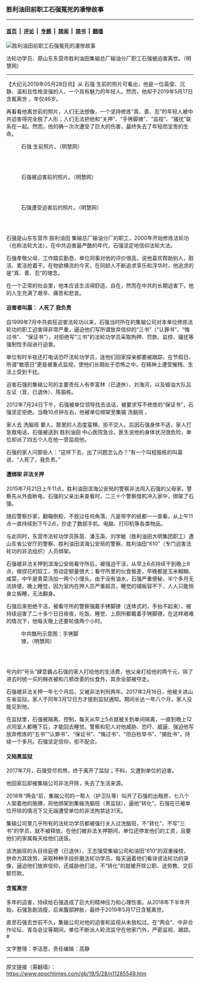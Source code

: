 ### 胜利油田前职工石强冤死的凄惨故事

---

#### [首页](../../../..?n11285549) &nbsp;|&nbsp; [评论](../../../../../epoch-comment?n11285549) &nbsp;|&nbsp; [专题](../../../../../epoch-special?n11285549) &nbsp;|&nbsp; [禁闻](../../../../../epoch-news?n11285549) &nbsp;|&nbsp; [禁书](../../../../../books?n11285549) &nbsp;|&nbsp; [翻墙](https://github.com/gfw-breaker/nogfw/blob/master/README.md?n11285549)


<div><img alt="胜利油田前职工石强冤死的凄惨故事" class="attachment-djy_600_400 size-djy_600_400 wp-post-image" src="https://i.epochtimes.com/assets/uploads/2019/05/2-31-600x400.jpg"/>
<div class="caption">
 <p>
  法轮功学员、原山东东营市胜利油田集输总厂输油分厂职工石强被迫害离世。（明慧网）
 </p>
</div></div><hr/><div class="post_content" id="artbody" itemprop="articleBody">
 <!-- article content begin -->
 <p>
  【大纪元2019年05月28日讯】从
  <ok href="https://www.epochtimes.com/gb/tag/%E7%9F%B3%E5%BC%BA.html">
   石强
  </ok>
  生前的照片可看出，他是一位英俊、沉静、温和且性格坚强的人、一个具有魅力的年轻人。然而，他却于2019年5月17日
  <ok href="https://www.epochtimes.com/gb/tag/%E5%90%AB%E5%86%A4%E7%A6%BB%E4%B8%96.html">
   含冤离世
  </ok>
  ，年仅46岁。
 </p>
 <p>
  再看看他离世前的照片，人们无法想像，一个坚持修炼“真、善、忍”的年轻人被中共迫害得完全脱了人形；人们无法把他和“关押”、“手铐脚镣”、“监视”、“骚扰”联系在一起。然而，他的确一次次遭受了巨大的伤害，最终失去了年轻而宝贵的生命。
 </p>
 <figure aria-describedby="caption-attachment-11285584" class="wp-caption aligncenter" id="attachment_11285584" style="width: 283px">
  <ok href="https://i.epochtimes.com/assets/uploads/2019/05/2019-5-27-shi-qiang_01.jpg" target="_blank">
   <img alt="" class="wp-image-11285584" src="https://i.epochtimes.com/assets/uploads/2019/05/2019-5-27-shi-qiang_01-600x930.jpg"/>
  </ok>
  <br/><figcaption class="wp-caption-text" id="caption-attachment-11285584">
   <ok href="https://www.epochtimes.com/gb/tag/%E7%9F%B3%E5%BC%BA.html">
    石强
   </ok>
   生前照片。（明慧网）
  </figcaption><br/>
 </figure><br/>
 <figure aria-describedby="caption-attachment-11285597" class="wp-caption aligncenter" id="attachment_11285597" style="width: 451px">
  <ok href="https://i.epochtimes.com/assets/uploads/2019/05/2019-5-27-shi-qiang_02.jpg" target="_blank">
   <img alt="" class="wp-image-11285597" src="https://i.epochtimes.com/assets/uploads/2019/05/2019-5-27-shi-qiang_02-600x402.jpg"/>
  </ok>
  <br/><figcaption class="wp-caption-text" id="caption-attachment-11285597">
   石强被迫害前的照片。（明慧网）
  </figcaption><br/>
 </figure><br/>
 <figure aria-describedby="caption-attachment-11287757" class="wp-caption aligncenter" id="attachment_11287757" style="width: 450px">
  <ok href="https://i.epochtimes.com/assets/uploads/2019/05/1-56-e1559139321309.jpg" target="_blank">
   <img alt="" class="wp-image-11287757" src="https://i.epochtimes.com/assets/uploads/2019/05/1-56-600x448.jpg"/>
  </ok>
  <br/><figcaption class="wp-caption-text" id="caption-attachment-11287757">
   石强遭受迫害后的照片。（明慧网）
  </figcaption><br/>
 </figure><br/>
 <p>
  石强是山东东营市
  <ok href="https://www.epochtimes.com/gb/tag/%E8%83%9C%E5%88%A9%E6%B2%B9%E7%94%B0.html">
   胜利油田
  </ok>
  集输总厂输油分厂的职工，2000年开始修炼法轮功（也称法轮大法）。在中共迫害最严酷的年代，石强坚定地信仰法轮大法。
 </p>
 <p>
  石强孝敬父母，工作踏实勤恳，单位同事对他的评价很高，说他喜欢帮助别人，脏活、累活抢着干。在物欲横流的今天，在同龄人不断追求享乐和浮华时，他追求的是“真、善、忍”的理念。
 </p>
 <p>
  在一个正常的社会里，他本应该生活得舒适、自在，然而在中共的长期迫害下，他的人生充满了艰辛、痛苦和悲哀。
 </p>
 <h4>
  迫害者叫嚣： 人死了 我负责
 </h4>
 <p>
  自1999年7月中共疯狂迫害法轮功以来，石强当时所在的集输公司对本单位修炼法轮功的职工迫害得非常严重，逼迫他们写所谓放弃信仰的“三书”（“认罪书”、“悔过书”、 “保证书”），对拒绝写“三书”的法轮功学员采取拘押、罚款、监控、骚扰等强制性手段进行迫害。
 </p>
 <p>
  单位有时半夜还打电话恐吓法轮功学员，连他们回家探亲都要被跟踪，在节假日、所谓“敏感日”更是被重点监视，使他们长期处于恐怖之中，在精神上遭受摧残、生活上受到干扰。
 </p>
 <p>
  迫害石强的集输公司的主要责任人有李富林（已退休）、刘海河，以及输油大队吕左证（音，已退休）、陈振栋。
 </p>
 <p>
  2012年7月24日下午，石强被单位领导找去谈话，被要求写不修炼的“保证书”，石强坚定拒绝。当晚10点钟左右，他被单位绑架至集输
  <ok href="https://www.epochtimes.com/gb/tag/%E6%B4%97%E8%84%91%E7%8F%AD.html">
   洗脑班
  </ok>
  。
 </p>
 <p>
  家人去
  <ok href="https://www.epochtimes.com/gb/tag/%E6%B4%97%E8%84%91%E7%8F%AD.html">
   洗脑班
  </ok>
  要人，那里的人态度蛮横，拒不交人。后因石强身体不适，家人打急救电话，石强被送到
  <ok href="https://www.epochtimes.com/gb/tag/%E8%83%9C%E5%88%A9%E6%B2%B9%E7%94%B0.html">
   胜利油田
  </ok>
  中心医院急诊。医生说他的身体状况很危险，单位却派了四五个人在他一旁监视他。
 </p>
 <p>
  石强的家人问那些人：“这样下去，出了问题怎么办？”有一个叫程振栋的叫嚣说，“人死了，我负责。”
 </p>
 <h4>
  遭绑架 非法关押
 </h4>
 <p>
  2015年7月21日上午11点，胜利油田滨海公安局的警察非法闯入石强的父母家。警察先从外面断电，石强的父亲出来查看时，二三十个警察借机冲入家中，绑架了石强。
 </p>
 <p>
  随后警察抄家，翻箱倒柜，不放过任何角落，凡是带字的纸都一一查看，从上午11点一直持续到下午2点，抄走了数部手机、电脑、打印机等各类物品。
 </p>
 <p>
  与此同时，东营市法轮功学员陈茵、潘玉英、刘学敏（胜利油田大明集团职工）遭山东省公安厅的警察、胜利油田滨海公安局的警察、胜利油田“610”（专门迫害法轮功的非法组织）人员绑架。
 </p>
 <p>
  石强被非法关押到滨海公安局看守所后，被强迫干活，从早上6点持续干到晚上9点，做捏花的奴工，劳动定额量很大；看守所里的伙食极差，早晚都是玉米糊糊、咸菜，中午是青菜汤加一两个小馒头。由于没有油水，石强严重便秘，半个多月无法排便。晚上睡觉，因为室内在押人员严重超员，睡觉的铺板容不下，人人只能侧身立板睡，无法翻身。
 </p>
 <p>
  石强后来拒绝干活，被看守所的警察强戴手铐脚镣（连体式的，手抬不起来），被持续迫害了二十多个日日夜夜，吃饭、睡觉、上厕所都戴着手铐脚镣。在这样艰难的情况下，他每天晚上还要轮值两个小时。
 </p>
 <figure aria-describedby="caption-attachment-11287861" class="wp-caption aligncenter" id="attachment_11287861" style="width: 169px">
  <ok href="https://i.epochtimes.com/assets/uploads/2019/05/2001-11-22-kx-7-4.jpg" target="_blank">
   <img alt="" class="wp-image-11287861" src="https://i.epochtimes.com/assets/uploads/2019/05/2001-11-22-kx-7-4.jpg"/>
  </ok>
  <br/><figcaption class="wp-caption-text" id="caption-attachment-11287861">
   中共酷刑示意图：手铐脚镣。（明慧网）
  </figcaption><br/>
 </figure><br/>
 <p>
  号内的“号头”肆意霸占石强的家人打给他的生活费，他父亲打给他的两千元，除了进去时统一买的棉衣被和几顿改善的伙食外，其余全部被夺走。
 </p>
 <p>
  石强被非法关押一年七个月后，又被非法判刑两年。2017年2月16日，他被关进山东省监狱。家人于同年3月12日方才接到监狱通知。期间长达一年八个月，家人没能见到他。
 </p>
 <p>
  在监狱里，石强被隔离、控制，每天从早上5点就被关到单间隔离，一直到晚上12点同室人都睡下后，才能回去睡觉。警察和犯人对他威胁、恐吓、威逼、强迫他写放弃修炼的“五书”“认罪书”、“保证书”、“悔过书”、“坦白检举书”、“揭批书”，持续一个多月。石强坚定信仰，拒不配合。
 </p>
 <h4>
  又陷黑监狱
 </h4>
 <p>
  2017年7月，石强受尽煎熬，终于离开了监狱；不料，又遭到单位的迫害。
 </p>
 <p>
  他回家后即被集输公司非法开除，失去了生活来源。
 </p>
 <p>
  2018年“两会”前，集输公司的一帮人（护卫队等）叫开了石强的出租房，七八个人架着他的胳膊，将他绑架到集输洗脑班（黑监狱），逼他“转化”。石强在已被单位开除的情况下又无端遭受单位的非法拘禁达31天。
 </p>
 <p>
  集输公司里几乎所有的法轮功学员都被强行关入过洗脑班，不“转化”、不写“三书”的学员，就不被释放。在他们被非法关押期间，单位还停发他们的工资，且要他们的家属每天给他们送饭。
 </p>
 <p>
  该洗脑班的头目徐庭德（已退休）、王志强受集输公司和油田“610”的双重操控，拚命为其效劳，采取种种手段折磨法轮功学员，每天逼着他们看诽谤法轮功的录像，逼迫他们放弃信仰，还威胁他们说，不“转化”的就被开除公职、送劳教、交巨额罚款。
 </p>
 <h4>
  <ok href="https://www.epochtimes.com/gb/tag/%E5%90%AB%E5%86%A4%E7%A6%BB%E4%B8%96.html">
   含冤离世
  </ok>
 </h4>
 <p>
  多年的迫害，持续给石强造成了巨大的精神压力和心理伤害。从2018年下半年开始，石强急剧消瘦，后来腹部肿胀，最终于2019年5月17日含冤离世。
 </p>
 <p>
  直至石强去世前不久，集输公司对他的迫害和监视从未放松过。在“两会”、中非合作论坛、青岛会议等期间，单位不断派人轮流监守在他家门外，严密监视、跟踪。#
 </p>
 <p>
  文字整理：李洁思，责任编辑：高静
 </p>
 <!-- article content end -->
 <div id="below_article_ad">
 </div>
</div>


---

原文链接（需翻墙）：https://www.epochtimes.com/gb/19/5/28/n11285549.htm